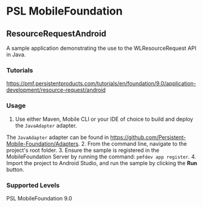 PSL MobileFoundation
===
## ResourceRequestAndroid
A sample application demonstrating the use to the WLResourceRequest API in Java.

### Tutorials
https://pmf.persistentproducts.com/tutorials/en/foundation/9.0/application-development/resource-request/android

### Usage

1. Use either Maven, Mobile CLI or your IDE of choice to build and deploy the `JavaAdapter` adapter.

  The `JavaAdapter` adapter can be found in https://github.com/Persistent-Mobile-Foundation/Adapters.
2. From the command line, navigate to the project's root folder.
3. Ensure the sample is registered in the MobileFoundation Server by running the command: `pmfdev app register`.
4. Import the project to Android Studio, and run the sample by clicking the **Run** button.

### Supported Levels
PSL MobileFoundation 9.0
